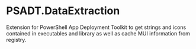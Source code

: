 # PSADT.DataExtraction
Extension for PowerShell App Deployment Toolkit to get strings and icons contained in executables and library as well as cache MUI information from registry.
